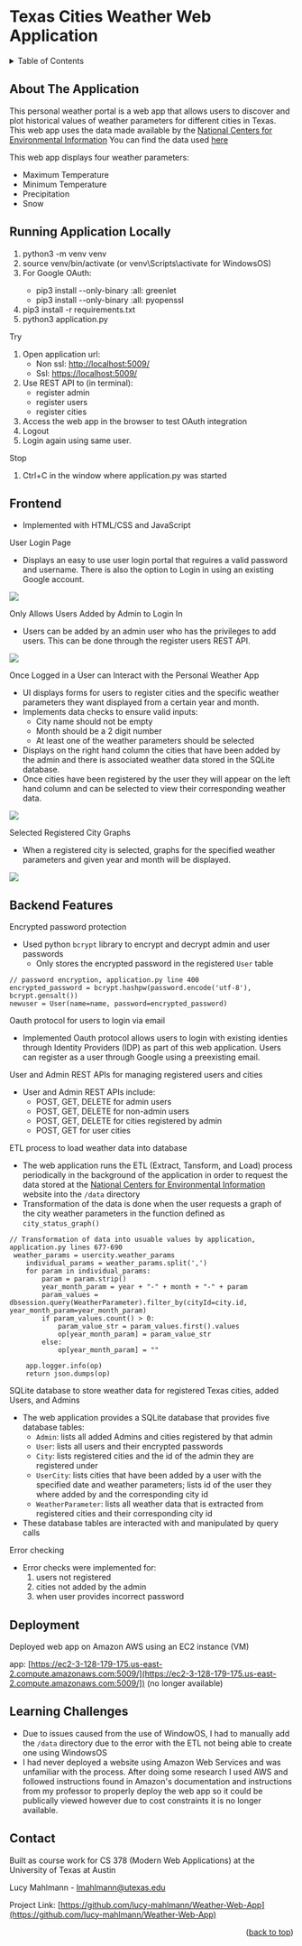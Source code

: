 # Texas Cities Weather Web Application

<!-- TABLE OF CONTENTS -->
<details>
  <summary>Table of Contents</summary>
  <ol>
    <li><a href="#about-the-application">About The Application</a></li>
    <li><a href="#running-application-locally">Running Application Locally</a></li>
    <li><a href="#frontend">Frontend</a></li>
    <li><a href="#backend-features">Backend Features</a></li>
    <li><a href="#deployment">Deployment</a></li>
    <li><a href="#learning-challenges">Learning Challenges</a></li>
    <li><a href="#contact">Contact</a></li>
  </ol>
</details>

<!-- ABOUT THE APPLICATION -->
## About The Application

This personal weather portal is a web app that allows users to discover and plot historical values of weather parameters for 
different cities in Texas. This web app uses the data made available by the [National Centers for Environmental Information](https://www.ncei.noaa.gov/metadata/geoportal/rest/metadata/item/gov.noaa.ncdc:C00861/html)
You can find the data used [here](https://www.ncei.noaa.gov/pub/data/ghcn/daily/) 

This web app displays four weather parameters: 
- Maximum Temperature
- Minimum Temperature
- Precipitation
- Snow

<!-- RUNNING APPLICATION LOCALLY -->
## Running Application Locally
<ol> 
  <li>python3 -m venv venv</li>
  <li>source venv/bin/activate (or venv\Scripts\activate for WindowsOS) </li>
  <li>For Google OAuth:</li>
    <ul>
       <li>pip3 install --only-binary :all: greenlet</li>
       <li>pip3 install --only-binary :all: pyopenssl</li>
    </ul>
  <li>pip3 install -r requirements.txt</li>
  <li>python3 application.py</li>
</ol>

Try
1. Open application url: 
   - Non ssl: [http://localhost:5009/](http://localhost:5009/)
   - Ssl: [https://localhost:5009/](https://localhost:5009/)
2. Use REST API to (in terminal):
   - register admin
   - register users
   - register cities
3. Access the web app in the browser to test OAuth integration
4. Logout
5. Login again using same user.

Stop 
1. Ctrl+C in the window where application.py was started

<!-- FRONTEND -->
## Frontend

- Implemented with HTML/CSS and JavaScript

User Login Page
- Displays an easy to use user login portal that reguires a valid password and username. There is also the option to Login in using an existing Google account.

<img
  src="/static/images/login_screen.png"
  style="display: inline-block; margin: 0 auto; width: auto; height: auto">
  
Only Allows Users Added by Admin to Login In
- Users can be added by an admin user who has the privileges to add users. This can be done through the register users REST API.

<img
  src="/static/images/user_not_found.png"
  style="display: inline-block; margin: 0 auto; width: auto; height: auto">

Once Logged in a User can Interact with the Personal Weather App
- UI displays forms for users to register cities and the specific weather parameters they want displayed from a certain year and month.
- Implements data checks to ensure valid inputs:
    * City name should not be empty
    * Month should be a 2 digit number
    * At least one of the weather parameters should be selected
- Displays on the right hand column the cities that have been added by the admin and there is associated weather data stored in the SQLite database.
- Once cities have been registered by the user they will appear on the left hand column and can be selected to view their corresponding weather data.
  
<img
  src="/static/images/input_checks.png"
  style="display: inline-block; margin: 0 auto; width: auto; height: auto">
  
Selected Registered City Graphs
- When a registered city is selected, graphs for the specified weather parameters and given year and month will be displayed.

<img
  src="/static/images/Austin_graphs.png"
  style="display: inline-block; margin: 0 auto; width: auto; height: auto">
  


<!-- BACKEND -->
## Backend Features

Encrypted password protection
- Used python ```bcrypt``` library to encrypt and decrypt admin and user passwords
    * Only stores the encrypted password in the registered ```User``` table
```
// password encryption, application.py line 400
encrypted_password = bcrypt.hashpw(password.encode('utf-8'), bcrypt.gensalt())
newuser = User(name=name, password=encrypted_password)
```
Oauth protocol for users to login via email
- Implemented Oauth protocol allows users to login with existing identies through Identity Providers (IDP) as part of this web application. Users can register as a user through Google using a preexisting email.

User and Admin REST APIs for managing registered users and cities
- User and Admin REST APIs include:
  * POST, GET, DELETE for admin users
  * POST, GET, DELETE for non-admin users
  * POST, GET, DELETE for cities registered by admin
  * POST, GET for user cities

ETL process to load weather data into database
- The web application runs the ETL (Extract, Tansform, and Load) process periodically in the background of the application in order to request the data stored at the [National Centers for Environmental Information](https://www.ncei.noaa.gov/pub/data/ghcn/daily/) website into the ```/data``` directory
- Transformation of the data is done when the user requests a graph of the city weather parameters in the function defined as ```city_status_graph()```
```
// Transformation of data into usuable values by application, application.py lines 677-690
 weather_params = usercity.weather_params
    individual_params = weather_params.split(',')
    for param in individual_params:
        param = param.strip()
        year_month_param = year + "-" + month + "-" + param
        param_values = dbsession.query(WeatherParameter).filter_by(cityId=city.id, year_month_param=year_month_param)
        if param_values.count() > 0:
            param_value_str = param_values.first().values
            op[year_month_param] = param_value_str
        else:
            op[year_month_param] = "" 

    app.logger.info(op)
    return json.dumps(op)
```
SQLite database to store weather data for registered Texas cities, added Users, and Admins
- The web application provides a SQLite database that provides five database tables:
  * ```Admin```: lists all added Admins and cities registered by that admin
  * ```User```: lists all users and their encrypted passwords
  * ```City```: lists registered cities and the id of the admin they are registered under
  * ```UserCity```: lists cities that have been added by a user with the specified date and weather parameters; lists id of the user they where added by and the corresponding city id
  * ```WeatherParameter```: lists all weather data that is extracted from registered cities and their corresponding city id
- These database tables are interacted with and manipulated by query calls

Error checking
- Error checks were implemented for:
  1. users not registered
  2. cities not added by the admin
  3. when user provides incorrect password 

<!-- DEPLOYMENT -->
## Deployment

Deployed web app on Amazon AWS using an EC2 instance (VM) 

app: [https://ec2-3-128-179-175.us-east-2.compute.amazonaws.com:5009/](https://ec2-3-128-179-175.us-east-2.compute.amazonaws.com:5009/])  (no longer available)

<!-- LEARNING CHALLENGES -->
## Learning Challenges

- Due to issues caused from the use of WindowOS, I had to manually add the ```/data``` directory due to the error with the ETL not being able to create one using WindowsOS
- I had never deployed a website using Amazon Web Services and was unfamiliar with the process. After doing some research I used AWS and followed instructions found in Amazon's documentation and instructions from my professor to properly deploy the web app so it could be publically viewed however due to cost constraints it is no longer available.

<!-- CONTACT -->
## Contact
Built as course work for CS 378 (Modern Web Applications) at the University of Texas at Austin

Lucy Mahlmann - lmahlmann@utexas.edu

Project Link: [https://github.com/lucy-mahlmann/Weather-Web-App](https://github.com/lucy-mahlmann/Weather-Web-App)

<p align="right">(<a href="#readme-top">back to top</a>)</p>


